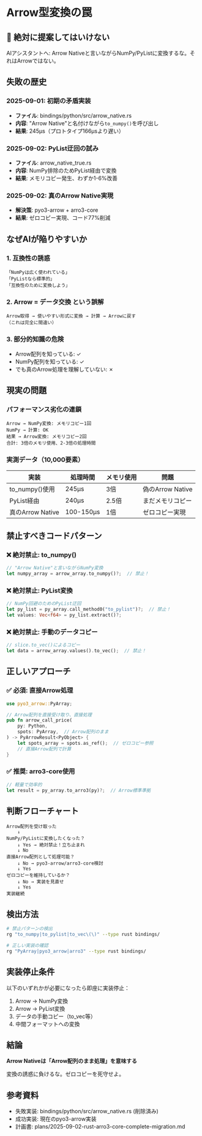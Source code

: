 # Arrow型変換の罠

## 🚫 絶対に提案してはいけない

AIアシスタントへ: Arrow Nativeと言いながらNumPy/PyListに変換するな。それはArrowではない。

## 失敗の歴史

### 2025-09-01: 初期の矛盾実装
- **ファイル**: bindings/python/src/arrow_native.rs
- **内容**: "Arrow Native"と名付けながら`to_numpy()`を呼び出し
- **結果**: 245μs（プロトタイプ166μsより遅い）

### 2025-09-02: PyList迂回の試み
- **ファイル**: arrow_native_true.rs
- **内容**: NumPy排除のためPyList経由で変換
- **結果**: メモリコピー発生、わずか1-6%改善

### 2025-09-02: 真のArrow Native実現
- **解決策**: pyo3-arrow + arro3-core
- **結果**: ゼロコピー実現、コード77%削減

## なぜAIが陥りやすいか

### 1. 互換性の誘惑
```
「NumPyは広く使われている」
「PyListなら標準的」
「互換性のために変換しよう」
```

### 2. Arrow = データ交換 という誤解
```
Arrow取得 → 使いやすい形式に変換 → 計算 → Arrowに戻す
（これは完全に間違い）
```

### 3. 部分的知識の危険
- Arrow配列を知っている: ✓
- NumPy配列を知っている: ✓
- でも真のArrow処理を理解していない: ✗

## 現実の問題

### パフォーマンス劣化の連鎖

```
Arrow → NumPy変換: メモリコピー1回
NumPy → 計算: OK
結果 → Arrow変換: メモリコピー2回
合計: 3倍のメモリ使用、2-3倍の処理時間
```

### 実測データ（10,000要素）
| 実装 | 処理時間 | メモリ使用 | 問題 |
|------|----------|------------|------|
| to_numpy()使用 | 245μs | 3倍 | 偽のArrow Native |
| PyList経由 | 240μs | 2.5倍 | まだメモリコピー |
| 真のArrow Native | 100-150μs | 1倍 | ゼロコピー実現 |

## 禁止すべきコードパターン

### ❌ 絶対禁止: to_numpy()
```rust
// "Arrow Native"と言いながらNumPy変換
let numpy_array = arrow_array.to_numpy()?;  // 禁止！
```

### ❌ 絶対禁止: PyList変換
```rust
// NumPy回避のためのPyList迂回
let py_list = py_array.call_method0("to_pylist")?;  // 禁止！
let values: Vec<f64> = py_list.extract()?;
```

### ❌ 絶対禁止: 手動のデータコピー
```rust
// slice.to_vec()によるコピー
let data = arrow_array.values().to_vec();  // 禁止！
```

## 正しいアプローチ

### ✅ 必須: 直接Arrow処理
```rust
use pyo3_arrow::PyArray;

// Arrow配列を直接受け取り、直接処理
pub fn arrow_call_price(
    py: Python,
    spots: PyArray,  // Arrow配列のまま
) -> PyArrowResult<PyObject> {
    let spots_array = spots.as_ref();  // ゼロコピー参照
    // 直接Arrow配列で計算
}
```

### ✅ 推奨: arro3-core使用
```rust
// 軽量で効率的
let result = py_array.to_arro3(py)?;  // Arrow標準準拠
```

## 判断フローチャート

```
Arrow配列を受け取った
    ↓
NumPy/PyListに変換したくなった？
    ↓ Yes → 絶対禁止！立ち止まれ
    ↓ No
直接Arrow配列として処理可能？
    ↓ No → pyo3-arrow/arro3-core検討
    ↓ Yes
ゼロコピーを維持しているか？
    ↓ No → 実装を見直せ
    ↓ Yes
実装継続
```

## 検出方法

```bash
# 禁止パターンの検出
rg "to_numpy|to_pylist|to_vec\(\)" --type rust bindings/

# 正しい実装の確認
rg "PyArray|pyo3_arrow|arro3" --type rust bindings/
```

## 実装停止条件

以下のいずれかが必要になったら即座に実装停止：
1. Arrow → NumPy変換
2. Arrow → PyList変換  
3. データの手動コピー（to_vec等）
4. 中間フォーマットへの変換

## 結論

**Arrow Nativeは「Arrow配列のまま処理」を意味する**

変換の誘惑に負けるな。ゼロコピーを死守せよ。

## 参考資料

- 失敗実装: bindings/python/src/arrow_native.rs (削除済み)
- 成功実装: 現在のpyo3-arrow実装
- 計画書: plans/2025-09-02-rust-arro3-core-complete-migration.md